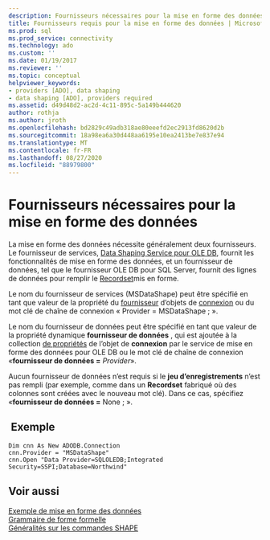 ```yaml
---
description: Fournisseurs nécessaires pour la mise en forme des données
title: Fournisseurs requis pour la mise en forme des données | Microsoft Docs
ms.prod: sql
ms.prod_service: connectivity
ms.technology: ado
ms.custom: ''
ms.date: 01/19/2017
ms.reviewer: ''
ms.topic: conceptual
helpviewer_keywords:
- providers [ADO], data shaping
- data shaping [ADO], providers required
ms.assetid: d49d48d2-ac2d-4c11-895c-5a149b444620
author: rothja
ms.author: jroth
ms.openlocfilehash: bd2829c49adb318ae80eeefd2ec2913fd8620d2b
ms.sourcegitcommit: 18a98ea6a30d448aa6195e10ea2413be7e837e94
ms.translationtype: MT
ms.contentlocale: fr-FR
ms.lasthandoff: 08/27/2020
ms.locfileid: "88979800"
---
```

# <a name="required-providers-for-data-shaping"></a>Fournisseurs nécessaires pour la mise en forme des données
La mise en forme des données nécessite généralement deux fournisseurs. Le fournisseur de services, [Data Shaping Service pour OLE DB](../../../ado/guide/appendixes/microsoft-data-shaping-service-for-ole-db-ado-service-provider.md), fournit les fonctionnalités de mise en forme des données, et un fournisseur de données, tel que le fournisseur OLE DB pour SQL Server, fournit des lignes de données pour remplir le [Recordset](../../../ado/reference/ado-api/recordset-object-ado.md)mis en forme.  
  
 Le nom du fournisseur de services (MSDataShape) peut être spécifié en tant que valeur de la propriété du [fournisseur](../../../ado/reference/ado-api/provider-property-ado.md) d’objets de [connexion](../../../ado/reference/ado-api/connection-object-ado.md) ou du mot clé de chaîne de connexion « Provider = MSDataShape ; ».  
  
 Le nom du fournisseur de données peut être spécifié en tant que valeur de la propriété dynamique **fournisseur de données** , qui est ajoutée à la collection [de propriétés](../../../ado/reference/ado-api/properties-collection-ado.md) de l’objet de **connexion** par le service de mise en forme des données pour OLE DB ou le mot clé de chaîne de connexion «**fournisseur de données =** _Provider_».  
  
 Aucun fournisseur de données n’est requis si le **jeu d’enregistrements** n’est pas rempli (par exemple, comme dans un **Recordset** fabriqué où des colonnes sont créées avec le nouveau mot clé). Dans ce cas, spécifiez «**fournisseur de données =** None ; ».  
  
## <a name="example"></a> Exemple  
  
```  
Dim cnn As New ADODB.Connection  
cnn.Provider = "MSDataShape"  
cnn.Open "Data Provider=SQLOLEDB;Integrated Security=SSPI;Database=Northwind"  
```  
  
## <a name="see-also"></a>Voir aussi  
 [Exemple de mise en forme des données](../../../ado/guide/data/data-shaping-example.md)   
 [Grammaire de forme formelle](../../../ado/guide/data/formal-shape-grammar.md)   
 [Généralités sur les commandes SHAPE](../../../ado/guide/data/shape-commands-in-general.md)
